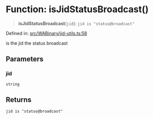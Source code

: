 # Function: isJidStatusBroadcast()

> **isJidStatusBroadcast**(`jid`): `jid is "status@broadcast"`

Defined in: [src/WABinary/jid-utils.ts:58](https://github.com/Fokusdotid/bail/blob/546bbbb35e652e95f45982a71bee62b2c682e4eb/src/WABinary/jid-utils.ts#L58)

is the jid the status broadcast

## Parameters

### jid

`string`

## Returns

`jid is "status@broadcast"`
